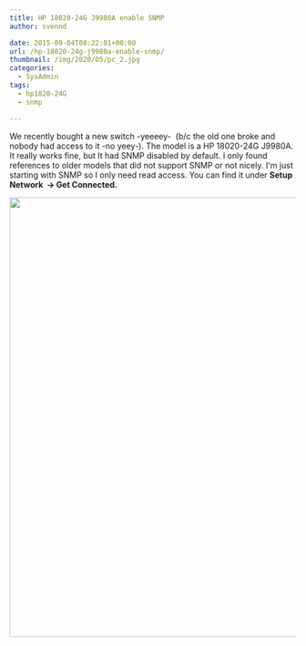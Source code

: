 ```yaml
---
title: HP 18020-24G J9980A enable SNMP
author: svennd

date: 2015-09-04T08:22:01+00:00
url: /hp-18020-24g-j9980a-enable-snmp/
thumbnail: /img/2020/05/pc_2.jpg
categories:
  - SysAdmin
tags:
  - hp1820-24G
  - snmp

---
```

We recently bought a new switch -yeeeey-  (b/c the old one broke and nobody had access to it -no yeey-). The model is a HP 18020-24G J9980A. It really works fine, but It had SNMP disabled by default. I only found references to older models that did not support SNMP or not nicely. I'm just starting with SNMP so I only need read access. You can find it under **Setup Network  -> Get Connected.**

<img loading="lazy" width="800" height="772" class="alignnone wp-image-1013 size-full img-fluid" src="/img//2015/07/29729080-1.png" srcset="/img/2015/07/29729080-1.png 800w, /img/2015/07/29729080-1-300x290.png 300w, /img/2015/07/29729080-1-768x741.png 768w, /img/2015/07/29729080-1-1x1.png 1w" sizes="(max-width: 800px) 100vw, 800px" />